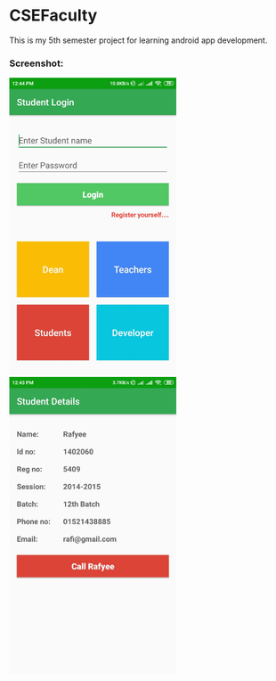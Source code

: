 # CSEFaculty

This is my 5th semester project for learning android app development.

### Screenshot:

<img src="screenshot/one.jpg" width="300"> &nbsp;&nbsp;&nbsp;&nbsp;&nbsp;&nbsp;&nbsp;&nbsp;&nbsp;&nbsp; <img src="screenshot/two.jpg" width="300"> 
